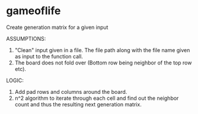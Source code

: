gameoflife
==========

Create generation matrix for a given input

ASSUMPTIONS:
1) "Clean" input given in a file. The file path along with the file name given as input to the function call.
2) The board does not fold over (Bottom row being neighbor of the top row etc).

LOGIC:
1) Add pad rows and columns around the board.
2) n^2 algorithm to iterate through each cell and find out the neighbor count and thus the resulting next generation matrix.
